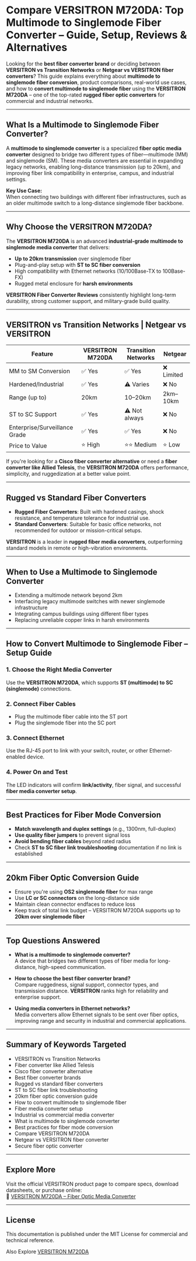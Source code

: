 # Compare VERSITRON M720DA: Top Multimode to Singlemode Fiber Converter – Guide, Setup, Reviews & Alternatives

Looking for the **best fiber converter brand** or deciding between **VERSITRON vs Transition Networks** or **Netgear vs VERSITRON fiber converters**? This guide explains everything about **multimode to singlemode fiber conversion**, product comparisons, real-world use cases, and how to **convert multimode to singlemode fiber** using the **VERSITRON M720DA** – one of the top-rated **rugged fiber optic converters** for commercial and industrial networks.

---

## What Is a Multimode to Singlemode Fiber Converter?

A **multimode to singlemode converter** is a specialized **fiber optic media converter** designed to bridge two different types of fiber—multimode (MM) and singlemode (SM). These media converters are essential in expanding legacy networks, enabling long-distance transmission (up to 20km), and improving fiber link compatibility in enterprise, campus, and industrial settings.

**Key Use Case:**  
When connecting two buildings with different fiber infrastructures, such as an older multimode switch to a long-distance singlemode fiber backbone.

---

## Why Choose the VERSITRON M720DA?

The **VERSITRON M720DA** is an advanced **industrial-grade multimode to singlemode media converter** that delivers:

- **Up to 20km transmission** over singlemode fiber
- Plug-and-play setup with **ST to SC fiber conversion**
- High compatibility with Ethernet networks (10/100Base-TX to 100Base-FX)
- Rugged metal enclosure for **harsh environments**

**VERSITRON Fiber Converter Reviews** consistently highlight long-term durability, strong customer support, and military-grade build quality.

---

## VERSITRON vs Transition Networks | Netgear vs VERSITRON

| Feature | VERSITRON M720DA | Transition Networks | Netgear |
|--------|------------------|---------------------|---------|
| MM to SM Conversion | ✅ Yes | ✅ Yes | ❌ Limited |
| Hardened/Industrial | ✅ Yes | ⚠️ Varies | ❌ No |
| Range (up to) | 20km | 10–20km | 2km–10km |
| ST to SC Support | ✅ Yes | ⚠️ Not always | ❌ No |
| Enterprise/Surveillance Grade | ✅ Yes | ✅ Yes | ❌ No |
| Price to Value | ⭐ High | ⭐⭐ Medium | ⭐ Low |

If you're looking for a **Cisco fiber converter alternative** or need a **fiber converter like Allied Telesis**, the **VERSITRON M720DA** offers performance, simplicity, and ruggedization at a better value point.

---

## Rugged vs Standard Fiber Converters

- **Rugged Fiber Converters**: Built with hardened casings, shock resistance, and temperature tolerance for industrial use.
- **Standard Converters**: Suitable for basic office networks, not recommended for outdoor or mission-critical setups.

**VERSITRON** is a leader in **rugged fiber media converters**, outperforming standard models in remote or high-vibration environments.

---

## When to Use a Multimode to Singlemode Converter

- Extending a multimode network beyond 2km
- Interfacing legacy multimode switches with newer singlemode infrastructure
- Integrating campus buildings using different fiber types
- Replacing unreliable copper links in harsh environments

---

## How to Convert Multimode to Singlemode Fiber – Setup Guide

### 1. **Choose the Right Media Converter**
Use the **VERSITRON M720DA**, which supports **ST (multimode) to SC (singlemode)** connections.

### 2. **Connect Fiber Cables**
- Plug the multimode fiber cable into the ST port
- Plug the singlemode fiber into the SC port

### 3. **Connect Ethernet**
Use the RJ-45 port to link with your switch, router, or other Ethernet-enabled device.

### 4. **Power On and Test**
The LED indicators will confirm **link/activity**, fiber signal, and successful **fiber media converter setup**.

---

## Best Practices for Fiber Mode Conversion

- **Match wavelength and duplex settings** (e.g., 1300nm, full-duplex)
- **Use quality fiber jumpers** to prevent signal loss
- **Avoid bending fiber cables** beyond rated radius
- Check **ST to SC fiber link troubleshooting** documentation if no link is established

---

## 20km Fiber Optic Conversion Guide

- Ensure you're using **OS2 singlemode fiber** for max range
- Use **LC or SC connectors** on the long-distance side
- Maintain clean connector endfaces to reduce loss
- Keep track of total link budget – VERSITRON M720DA supports up to **20km over singlemode fiber**

---

## Top Questions Answered

- **What is a multimode to singlemode converter?**  
  A device that bridges two different types of fiber media for long-distance, high-speed communication.

- **How to choose the best fiber converter brand?**  
  Compare ruggedness, signal support, connector types, and transmission distance. **VERSITRON** ranks high for reliability and enterprise support.

- **Using media converters in Ethernet networks?**  
  Media converters allow Ethernet signals to be sent over fiber optics, improving range and security in industrial and commercial applications.

---

## Summary of Keywords Targeted

- VERSITRON vs Transition Networks  
- Fiber converter like Allied Telesis  
- Cisco fiber converter alternative  
- Best fiber converter brands  
- Rugged vs standard fiber converters  
- ST to SC fiber link troubleshooting  
- 20km fiber optic conversion guide  
- How to convert multimode to singlemode fiber  
- Fiber media converter setup  
- Industrial vs commercial media converter  
- What is multimode to singlemode converter  
- Best practices for fiber mode conversion  
- Compare VERSITRON M720DA  
- Netgear vs VERSITRON fiber converter  
- Secure fiber optic converter  

---

## Explore More

Visit the official VERSITRON product page to compare specs, download datasheets, or purchase online:  
🔗 [VERSITRON M720DA – Fiber Optic Media Converter](https://www.versitron.com/products/m720da-multimode-to-singlemode-fiber-optic-media-converter)

---

## License

This documentation is published under the MIT License for commercial and technical reference.

Also Explore [VERSITRON M720DA](https://www.versitron.com/collections/multimode-to-singlemode-converters)

